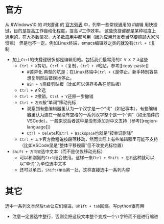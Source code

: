# 官方
从 #Windows10 的 #快捷键 的
[官方列表](https://support.microsoft.com/zh-cn/windows/windows-%E7%9A%84%E9%94%AE%E7%9B%98%E5%BF%AB%E6%8D%B7%E6%96%B9%E5%BC%8F-dcc61a57-8ff0-cffe-9796-cb9706c75eec#WindowsVersion=Windows_10)
中，列举一些常规通用的 #编辑 用快捷键，目的是提高工作自动化程度，提高 #工作效率。
这些快捷键都是某种程度上通用的，在大多数情况，大多数应用中都可用（因为应用开发者当然要照顾大家习惯嘛）
但是也不一定。例如Linux终端，emacs编辑器之类的就没有`Ctrl + C`复制
- 加上`Ctrl`的快捷键很多都是编辑用的。包括我们最常用的`C V X Z A`这些
  - `Ctrl + X`剪切，`Ctrl + C`复制，`Ctrl + V`粘贴，参考[[copy-paste]]
    - #差异化 典型的坑是：在Linux终端中`Ctrl + C`是停止。新手特别容易想复制然后错误地停止。
    - `Win + V`高级剪贴板（比如可以保存多条在剪贴板）
  - `Ctrl + A`全选
  - `Ctrl + Z`撤销，`Ctrl + Y`还原一步撤销
  - `Ctrl + 左右`按“单词”移动光标
    - 观察到有些编辑器里认为一个汉字是一个“词”（如记事本），有些编辑器里认为连在一起没有空格的一系列汉字整个是一个“词”（如无插件的VSCode）。一般来说后者这种是没有添加对中文支持（参考[[region-language]]）
    - `Ctrl + Delete`和`Ctrl + Backspace`也就是“按单词删除”
  - `Ctrl + 上下`官方教程说按段落移动，然而实际上有些编辑器里可能不支持（比如VSCode里是“整体平移视窗”但不改变光标位置）
- `Shift + 方向键`选中文本（而不是仅仅移动光标）
  - 可以和刚刚的`Ctrl`结合使用。这样一来`Ctrl + Shift + 左右`这种就可以以“单词”为单位选中文本
  - 还可以单击，`Shift+单击`另一处，这样直接选中一系列内容
# 其它
选中一系列文本然后`tab`让它们缩进，`shift + tab`回缩。写python很有用
- 注意一定要选中整行，否则会把这段文本整个变成一个`\t`字符而不是进行缩进